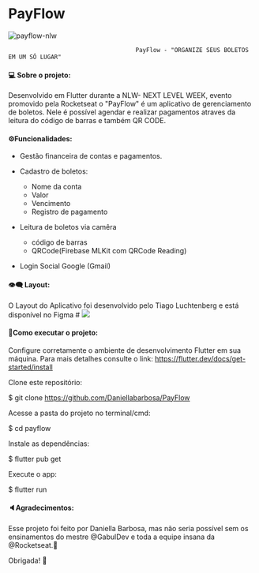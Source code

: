 #                                                     PayFlow
![payflow-nlw](https://user-images.githubusercontent.com/74657202/126416225-c822f57e-c40c-4dac-a41b-81f2d0e6294d.png)


                                        PayFlow - "ORGANIZE SEUS BOLETOS EM UM SÓ LUGAR" 
<h4>💻 Sobre o projeto:</h4>

Desenvolvido em Flutter durante a NLW- NEXT LEVEL WEEK, evento promovido pela Rocketseat o "PayFlow" é um aplicativo de gerenciamento de boletos. Nele é possível agendar e realizar pagamentos atraves da leitura do código de barras e também QR CODE.

<h4>⚙️Funcionalidades: </h4>

- Gestão financeira de contas e pagamentos.

- Cadastro de boletos:
   - Nome da conta
   - Valor
   - Vencimento
   - Registro de pagamento
 
 - Leitura de boletos via camêra
    - código de barras
    - QRCode(Firebase MLKit com QRCode Reading)
    
 - Login Social Google (Gmail)



<h4>👁️‍🗨️ Layout:</h4>
O Layout do Aplicativo foi desenvolvido pelo Tiago Luchtenberg e está disponível no Figma 
 #
 <img src="https://img.shields.io/badge/Acessar%20Layout-Figma-yellow"/>


<h4>🎲Como executar o projeto:</h4>

Configure corretamente o ambiente de desenvolvimento Flutter em sua máquina. Para mais detalhes consulte o link:
https://flutter.dev/docs/get-started/install

Clone este repositório:

$ git clone https://github.com/Daniellabarbosa/PayFlow 

Acesse a pasta do projeto no terminal/cmd:

$ cd payflow

Instale as dependências: 

$ flutter pub get

Execute o app:

$ flutter run


<h4> 🔈Agradecimentos:</h4>

Esse projeto foi feito por Daniella Barbosa, mas não seria possível sem os ensinamentos do mestre @GabulDev e toda a equipe insana da @Rocketseat.🚀 

Obrigada! 🤍
